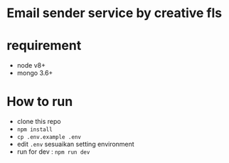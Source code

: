 # Email sender service by creative fls

# requirement
- node v8+
- mongo 3.6+

# How to run
- clone this repo
- `npm install`
- `cp .env.example .env`
- edit `.env` sesuaikan setting environment
- run for dev : `npm run dev`
